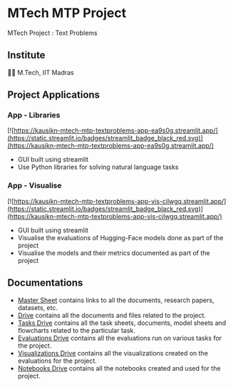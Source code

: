 # MTech MTP Project

 MTech Project : Text Problems

## Institute

🧑‍🎓 M.Tech, IIT Madras

## Project Applications
### App - Libraries
[![https://kausikn-mtech-mtp-textproblems-app-ea9s0g.streamlit.app/](https://static.streamlit.io/badges/streamlit_badge_black_red.svg)](https://kausikn-mtech-mtp-textproblems-app-ea9s0g.streamlit.app/)
 - GUI built using streamlit
 - Use Python libraries for solving natural language tasks

### App - Visualise
[![https://kausikn-mtech-mtp-textproblems-app-vis-cilwgq.streamlit.app/](https://static.streamlit.io/badges/streamlit_badge_black_red.svg)](https://kausikn-mtech-mtp-textproblems-app-vis-cilwgq.streamlit.app/)
 - GUI built using streamlit
 - Visualise the evaluations of Hugging-Face models done as part of the project
 - Visualise the models and their metrics documented as part of the project

## Documentations
 - [Master Sheet](https://docs.google.com/spreadsheets/d/1vv7MDkevIHnBCnnEGuchi1wEmNBDAUqHT6vAUxFWRV8/edit?usp=share_link) contains links to all the documents, research papers, datasets, etc.
 - [Drive](https://drive.google.com/drive/folders/1ck9l6mGfHvbs9SNCOrxrn6qA2GE2aRU2?usp=share_link) contains all the documents and files related to the project.
 - [Tasks Drive](https://drive.google.com/drive/folders/1KhxnXSKZXMGUde5w9y8xE8ApV0Nt_5f7?usp=share_link) contains all the task sheets, documents, model sheets and flowcharts related to the particular task.
 - [Evaluations Drive](https://drive.google.com/drive/folders/11DkugPfx7s1GnWpKUQqK3CL1Lc77xmPd?usp=share_link) contains all the evaluations run on various tasks for the project.
 - [Visualizations Drive](https://drive.google.com/drive/folders/1_jzVYxPi-pOW1xrYBUyB1QKUczSlDzNS?usp=share_link) contains all the visualizations created on the evaluations for the project.
 - [Notebooks Drive](https://drive.google.com/drive/folders/13xYCOHX6iieg1wDswghj-EWn2Y3TE6Qg?usp=share_link) contains all the notebooks created and used for the project.